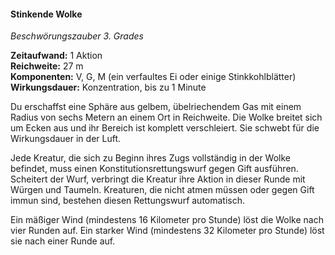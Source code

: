 #### Stinkende Wolke
<!-- markdownlint-disable link-image-reference-definitions -->
<!-- spell-checker:words added amount avoids casting concentration damage different duration emphasis ends english false formula hour halves hours kommagetrennt mechanics minutes reaction ritual same saving school somatic special spell throw true wording wotc -->
<!-- spell-checker:words stinking -->
[_metadata_:spell_name]:- "Stinkende Wolke"
[_metadata_:spell_name_english]:- "Stinking Cloud"
[_metadata_:spell_school]:- "Beschwörungszauber"
[_metadata_:spell_level]:- "3"
[_metadata_:casting_time_amount]:- "1"
<!-- "action", "bonus action", "reaction", "minute", "minutes", "hour", "hours" -->
[_metadata_:casting_time_unit]:- "Aktion"
<!-- "true" oder "false" -->
[_metadata_:ritual]:- "false"
[_metadata_:range]:- "27 m"
[_metadata_:target]:- "6-m-Radius Sphäre"
<!-- "true" oder "false" -->
[_metadata_:components_verbal]:- "true"
<!-- "true" oder "false" -->
[_metadata_:components_somatic]:- "true"
<!-- "true" oder "false" -->
[_metadata_:components_material]:- "true"
[_metadata_:components_material_description]:- "ein verfaultes Ei oder einige Stinkkohlblätter"
<!-- "true" oder "false" -->
[_metadata_:concentration]:- "true"
[_metadata_:duration]:- "1 Minute"
[_metadata_:saving_throw]:- "Konstitution"
<!-- "halves_damage", "avoids_effect", "ends_effect", "special"; falls mehrere wahr sind, kommagetrennt einfügen -->
[_metadata_:saving_throw_success]:- "avoids_effect"
<!-- "mechanics_same_wording_same", "mechanics_same_wording_different", "mechanics_different_wording_different" oder "added" -->
[_metadata_:compared_to_wotc_srd_5.1]:- "mechanics_same_wording_same"
<!-- "mechanics_same_wording_different", "mechanics_different_wording_different" oder "added" -->
[_metadata_:compared_to_a5e_srd]:- "???"
<!-- markdownlint-disable-next-line no-emphasis-as-heading -->
_Beschwörungszauber 3. Grades_

**Zeitaufwand:** 1 Aktion \
**Reichweite:** 27 m \
**Komponenten:** V, G, M (ein verfaultes Ei oder einige Stinkkohlblätter) \
**Wirkungsdauer:** Konzentration, bis zu 1 Minute

Du erschaffst eine Sphäre aus gelbem, übelriechendem Gas mit einem Radius von sechs Metern an einem Ort in Reichweite.
Die Wolke breitet sich um Ecken aus und ihr Bereich ist komplett verschleiert.
Sie schwebt für die Wirkungsdauer in der Luft.

Jede Kreatur, die sich zu Beginn ihres Zugs vollständig in der Wolke befindet, muss einen Konstitutionsrettungswurf gegen Gift ausführen.
Scheitert der Wurf, verbringt die Kreatur ihre Aktion in dieser Runde mit Würgen und Taumeln.
Kreaturen, die nicht atmen müssen oder gegen Gift immun sind, bestehen diesen Rettungswurf automatisch.

Ein mäßiger Wind (mindestens 16 Kilometer pro Stunde) löst die Wolke nach vier Runden auf.
Ein starker Wind (mindestens 32 Kilometer pro Stunde) löst sie nach einer Runde auf.
